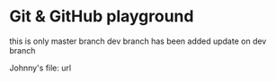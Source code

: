 # Git & GitHub playground

this is only master branch
dev branch has been added
update on dev branch

Johnny's file: url
